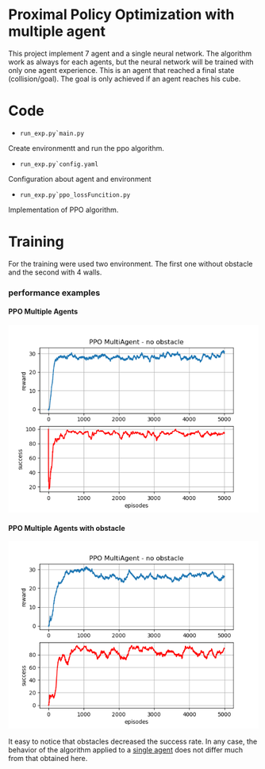 # Proximal Policy Optimization with multiple agent

This project implement 7 agent and a single neural network. The algorithm work as always for each agents, 
but the neural network will be trained with only one agent experience. 
This is an agent that reached a final state (collision/goal). The goal is only achieved if an agent reaches his cube.


# Code
* ``run_exp.py`main.py``

Create environmentt and run the ppo algorithm.

* ``run_exp.py`config.yaml``

Configuration about agent and environment

* ``run_exp.py`ppo_lossFuncition.py``

Implementation of PPO algorithm.


# Training

For the training were used two environment. The first one without obstacle and the second with 4 walls.


### performance examples
#### PPO Multiple Agents
![image](https://github.com/MatteoBrentegani/PPO/blob/master/PPO_MultiAgent/results/ppo_MultiAgent.png)


#### PPO Multiple Agents with obstacle
![image](https://github.com/MatteoBrentegani/PPO/blob/master/PPO_MultiAgent/results/ppo_MultiAgentObstacle.png)

It easy to notice that obstacles decreased the success rate. In any case, the behavior of the algorithm applied to a [single agent](https://github.com/MatteoBrentegani/PPO/tree/master/PPO_DoubleAction) does not differ much from that obtained here.



